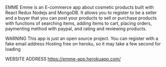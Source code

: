EMME
Emme is an E-commerce app about cosmetic products built with React Redux Nodejs and MongoDB. It allows you to register to be a seller and a buyer that you can post your products to sell or purchase products with functions of searching items, adding items to cart, placing orders, paymenting method with paypal, and rating and reviewing products.

WARNING
This app is just an open source project. You can register with a fake email address
Hosting free on heroku, so it may take a few second for loading

WEBSITE ADDRESS
https://emme-app.herokuapp.com/
